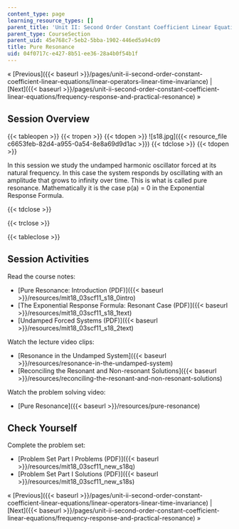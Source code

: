 ```yaml
---
content_type: page
learning_resource_types: []
parent_title: 'Unit II: Second Order Constant Coefficient Linear Equations'
parent_type: CourseSection
parent_uid: 45e768c7-5eb2-5bba-1902-446ed5a94c09
title: Pure Resonance
uid: 04f0717c-e427-8b51-ee36-28a4b0f54b1f
---
```


« [Previous]({{< baseurl >}}/pages/unit-ii-second-order-constant-coefficient-linear-equations/linear-operators-linear-time-invariance) | [Next]({{< baseurl >}}/pages/unit-ii-second-order-constant-coefficient-linear-equations/frequency-response-and-practical-resonance) »

Session Overview
----------------

{{< tableopen >}}
{{< tropen >}}
{{< tdopen >}}
![s18.jpg]({{< resource_file c6653feb-82d4-a955-0a54-8e8a69d9d1ac >}})
{{< tdclose >}}
{{< tdopen >}}


In this session we study the undamped harmonic oscillator forced at its natural frequency. In this case the system responds by oscillating with an amplitude that grows to infinity over time. This is what is called pure resonance. Mathematically it is the case p(a) = 0 in the Exponential Response Formula.


{{< tdclose >}}

{{< trclose >}}

{{< tableclose >}}

Session Activities
------------------

Read the course notes:

*   [Pure Resonance: Introduction (PDF)]({{< baseurl >}}/resources/mit18_03scf11_s18_0intro)
*   [The Exponential Response Formula: Resonant Case (PDF)]({{< baseurl >}}/resources/mit18_03scf11_s18_1text)
*   [Undamped Forced Systems (PDF)]({{< baseurl >}}/resources/mit18_03scf11_s18_2text)

Watch the lecture video clips:

*   [Resonance in the Undamped System]({{< baseurl >}}/resources/resonance-in-the-undamped-system)
*   [Reconciling the Resonant and Non-resonant Solutions]({{< baseurl >}}/resources/reconciling-the-resonant-and-non-resonant-solutions)

Watch the problem solving video:

*   [Pure Resonance]({{< baseurl >}}/resources/pure-resonance)

Check Yourself
--------------

Complete the problem set:

*   [Problem Set Part I Problems (PDF)]({{< baseurl >}}/resources/mit18_03scf11_new_s18q)
*   [Problem Set Part I Solutions (PDF)]({{< baseurl >}}/resources/mit18_03scf11_new_s18s)

« [Previous]({{< baseurl >}}/pages/unit-ii-second-order-constant-coefficient-linear-equations/linear-operators-linear-time-invariance) | [Next]({{< baseurl >}}/pages/unit-ii-second-order-constant-coefficient-linear-equations/frequency-response-and-practical-resonance) »